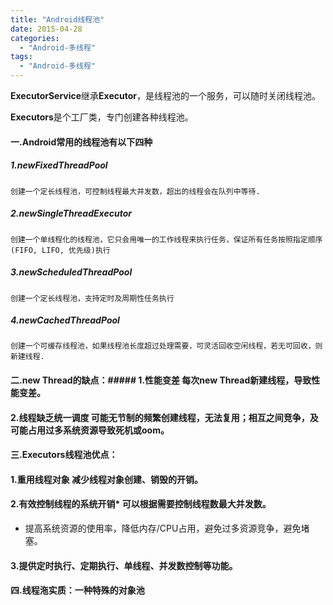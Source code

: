 ```yaml
---
title: "Android线程池"
date: 2015-04-28
categories:
  - "Android-多线程"
tags:
  - "Android-多线程"
---
```

<!--more-->

**ExecutorService**继承**Executor**，是线程池的一个服务，可以随时关闭线程池。

**Executors**是个工厂类，专门创建各种线程池。

<!--more-->

#### 一.Android常用的线程池有以下四种
##### 1.newFixedThreadPool
	创建一个定长线程池，可控制线程最大并发数，超出的线程会在队列中等待.

##### 2.newSingleThreadExecutor
	创建一个单线程化的线程池，它只会用唯一的工作线程来执行任务，保证所有任务按照指定顺序(FIFO, LIFO, 优先级)执行
	
##### 3.newScheduledThreadPool
	创建一个定长线程池，支持定时及周期性任务执行
	
##### 4.newCachedThreadPool
	创建一个可缓存线程池，如果线程池长度超过处理需要，可灵活回收空闲线程，若无可回收，则新建线程.
	
	
#### 二.new Thread的缺点：##### 1.性能变差	每次new Thread新建线程，导致性能变差。
#### 2.线程缺乏统一调度	可能无节制的频繁创建线程，无法复用；相互之间竞争，及可能占用过多系统资源导致死机或oom。
#### 三.Executors线程池优点：
#### 1.重用线程对象	减少线程对象创建、销毁的开销。
#### 2.有效控制线程的系统开销* 可以根据需要控制线程数最大并发数。
* 提高系统资源的使用率，降低内存/CPU占用，避免过多资源竞争，避免堵塞。

#### 3.提供定时执行、定期执行、单线程、并发数控制等功能。
#### 四.线程沲实质：一种特殊的对象池

	
	
	
